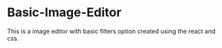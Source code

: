 # Basic-Image-Editor
This is a image editor with basic filters option created using the react and css.
